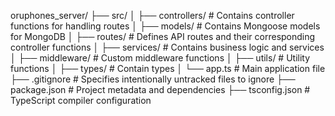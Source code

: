 oruphones_server/
├── src/
│   ├── controllers/              # Contains controller functions for handling routes
│   ├── models/                   # Contains Mongoose models for MongoDB
│   ├── routes/                   # Defines API routes and their corresponding controller functions
│   ├── services/                 # Contains business logic and services
│   ├── middleware/               # Custom middleware functions
│   ├── utils/                    # Utility functions
│   ├── types/                    # Contain types
│   └── app.ts                    # Main application file
├── .gitignore                    # Specifies intentionally untracked files to ignore
├── package.json                  # Project metadata and dependencies
├── tsconfig.json                 # TypeScript compiler configuration
